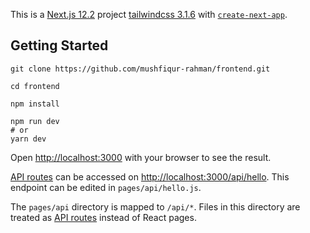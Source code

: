 This is a [Next.js 12.2](https://nextjs.org/) project [tailwindcss 3.1.6](https://tailwindcss.com/) with [`create-next-app`](https://github.com/vercel/next.js/tree/canary/packages/create-next-app).

## Getting Started

```
git clone https://github.com/mushfiqur-rahman/frontend.git
```
```
cd frontend
```
```
npm install
```
```
npm run dev
# or
yarn dev
```

Open [http://localhost:3000](http://localhost:3000) with your browser to see the result.



[API routes](https://nextjs.org/docs/api-routes/introduction) can be accessed on [http://localhost:3000/api/hello](http://localhost:3000/api/hello). This endpoint can be edited in `pages/api/hello.js`.

The `pages/api` directory is mapped to `/api/*`. Files in this directory are treated as [API routes](https://nextjs.org/docs/api-routes/introduction) instead of React pages.

